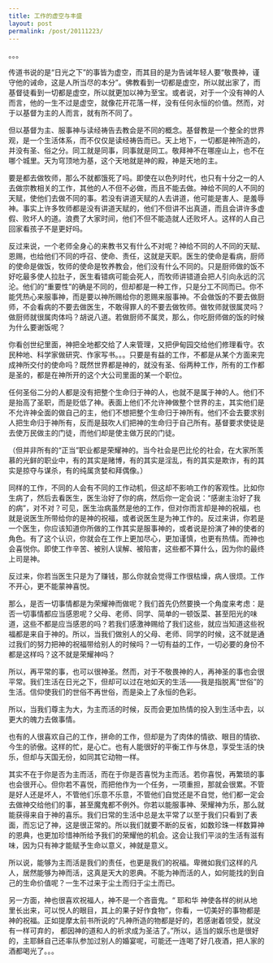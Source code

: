 ```yaml
---
title: 工作的虚空与丰盛
layout: post
permalink: /post/20111223/
---
```


。。。

传道书说的是“日光之下”的事皆为虚空，而其目的是为告诫年轻人要“敬畏神，谨守他的诫命，这是人所当尽的本分”。佛教看到一切都是虚空，所以就出家了，而基督徒看到一切都是虚空，所以就更加以神为至宝。或者说，对于一个没有神的人而言，他的一生不过是虚空，就像花开花落一样，没有任何永恒的价值。然而，对于以基督为主的人而言，就有所不同了。

但以基督为主、服事神与读经祷告去教会是不同的概念。基督教是一个整全的世界观，是一个生活体系，而不仅仅是读经祷告而已。天上地下，一切都是神所造的，并没有圣、俗之分。同工就是同事，同事就是同工。敬拜神不在哪座山上，也不在哪个城里。天为穹顶地为基，这个天地就是神的殿，神是天地的主。

要是都去做牧师，那么不就都饿死了吗。即使在以色列时代，也只有十分之一的人去做宗教相关的工作，其他的人不但不必做，而且不能去做。神给不同的人不同的天赋，使他们去做不同的事。若没有讲道天赋的人去讲道，他可能是害人、是羞辱神。事实上许多牧师都是没有讲道天赋的，他们不但讲不出真道，而且会讲许多虚假、败坏人的道。浪费了大家时间，他们不但不能造就人还败坏人。这样的人自己回家看孩子不是更好吗。

反过来说，一个老师全身心的来教书又有什么不对呢？神给不同的人不同的天赋、恩赐，也给他们不同的呼召、使命、责任，这就是天职。医生的使命是看病，厨师的使命是做饭，牧师的使命是牧养教会，他们没有什么不同的。只是厨师做的饭不好吃最多使人拉肚子，医生看错病可能会死人，而牧师讲错道会把人引向永远的沉沦。他们的“重要性”的确是不同的，但却都是一种工作，只是分工不同而已。你不能凭热心来服事神，而是要以神所赐给你的恩赐来服事神。不会做饭的不要去做厨师，不会看病的不要去做医生，不敢得罪人的不要去做牧师。做牧师就很属灵吗？做厨师就很属肉体吗？胡说八道。若做厨师不属灵，那么，你吃厨师做的饭的时候为什么要谢饭呢？

你看创世纪里面，神把全地都交给了人来管理，又把伊甸园交给他们修理看守。农民种地、科学家做研究、作家写书。。。只要是有益的工作，不都是从某个方面来完成神所交付的使命吗？既然世界都是神的，就没有圣、俗两种工作，所有的工作都是圣的，都是在神所开的这个大公司里面的某一个职位。

任何圣俗二分的人都是没有把整个生命归于神的人，也就不是属于神的人。他们不是抬高了圣职，而是贬低了神。表面上他们不允许神做整个世界的主，其实他们是不允许神全面的做自己的主，他们不想把整个生命归于神所有。他们不会去要求别人把生命归于神所有，反而是鼓吹人们把神的生命归于自己所有。基督要求使徒是去使万民做主的门徒，而他们却是使主做万民的门徒。

（但并非所有的“正当”职业都是荣耀神的。当今社会是巴比伦的社会，在大家所羡慕的光鲜的职业中，有的其实是赌博，有的其实是淫乱，有的其实是欺诈，有的其实是掠夺与谋杀，有的纯属贪婪和拜偶像。）

同样的工作，不同的人会有不同的工作动机，但这却不影响工作的客观性。比如你生病了，然后去看医生，医生治好了你的病，然后你一定会说：“感谢主治好了我的病”，对不对？可见，医生治病虽然是他的工作，但对你而言却是神的祝福，也就是说医生所带给你的是神的祝福，或者说医生是为神工作的。反过来讲，你若是一个医生，你应该知道你所做的工作其实是服事神的，或者说是扮演了神的使者的角色。有了这个认识，你就会在工作上更加尽心，更加谨慎，也更有热情。而神也会喜悦你。即使工作辛苦、被别人误解、被陷害，这些都不算什么，因为你的最终上司是神。

反过来，你若当医生只是为了赚钱，那么你就会觉得工作很枯燥，病人很烦。工作不开心，更不能蒙神喜悦。

那么，是否一切事情都是为荣耀神而做呢？我们首先仍然要换一个角度来考虑：是否一切事情都应当感恩呢？父母、老师、同学、简单的一顿饭菜、甚至阳光的味道，这些不都是应当感恩的吗？若我们感激神赐给了我们这些，就应当知道这些祝福都是来自于神的。所以，当我们做别人的父母、老师、同学的时候，这不就是通过我们的努力把神的祝福带给别人的时候吗？一切有益的工作，一切必要的身份不都是这样吗？这不就是荣耀神吗？

所以，再平常的事，也可以很神圣。然而，对于不敬畏神的人，再神圣的事也会很平常。我们生活在日光之下，但却可以过在地如天的生活——我是指脱离“世俗”的生活。信仰使我们的世俗不再世俗，而是染上了永恒的色彩。

所以，当我们尊主为大，为主而活的时候，反而会更加热情的投入到生活中去，以更大的魄力去做事情。

也有的人很喜欢自己的工作，拼命的工作，但却是为了肉体的情欲、眼目的情欲、今生的骄傲。这样的忙，是心亡。也有人能很好的平衡工作与休息，享受生活的快乐，但却与天国无份，如同其它动物一样。

其实不在于你是否为主而活，而在于你是否喜悦为主而活。若你喜悦，再繁琐的事也会很开心。但你若不喜悦，而把他作为一个任务，一项重担，那就会很累。不管是好人还是坏人，不管他们乐意不乐意，不管他们自觉还是不自觉，他们都一定会去做神交给他们的事，甚至魔鬼都不例外。你若以能服事神、荣耀神为乐，那么就能获得来自于神的喜乐。我们日常的生活中总是太平常了以至于我们只看到了表面，而忘记了神，这是很正常的。所以我们就要不断的反省，如数珍珠一样数算神的恩典，也更加珍惜神所给予我们的荣耀他的机会。这会让我们平淡的生活有滋有味，因为只有神才能赋予生命以意义，神就是意义。

所以说，能够为主而活是我们的责任，也更是我们的祝福。卑微如我们这样的凡人，居然能够为神而活，这真是天大的恩典。不能为神而活的人，如何能找的到自己的生命价值呢？一生不过来于尘土而归于尘土而已。

另一方面，神也很喜欢祝福人，神不是一个吝啬鬼。“ 耶和华 神使各样的树从地里长出来，可以悦人的眼目，其上的果子好作食物”，你看，一切美好的事物都是神的祝福。正如提摩太前书所说的“凡神所造的物都是好的，若感谢着领受，就没有一样可弃的， 都因神的道和人的祈求成为圣洁了。”所以，适当的娱乐也是很好的，主耶稣自己还率队参加过别人的婚宴呢，可能还一连喝了好几夜酒，把人家的酒都喝光了。。。

